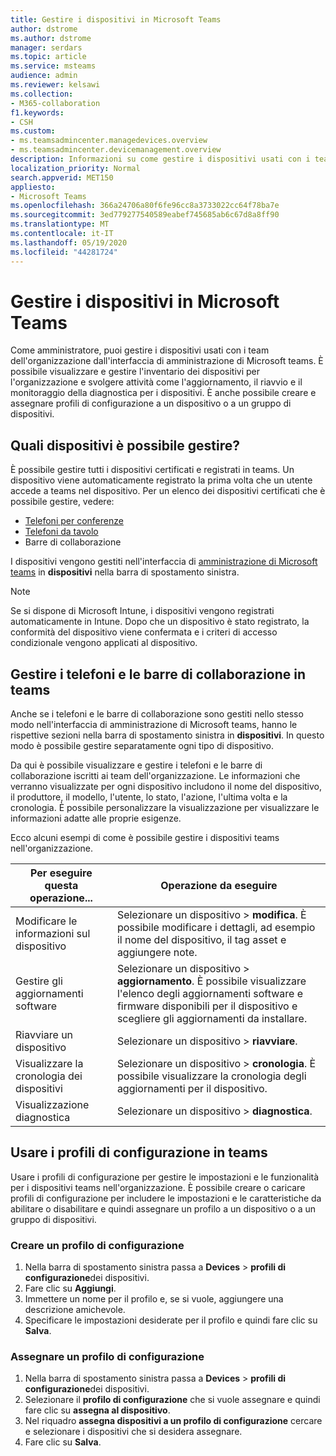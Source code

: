 ```yaml
---
title: Gestire i dispositivi in Microsoft Teams
author: dstrome
ms.author: dstrome
manager: serdars
ms.topic: article
ms.service: msteams
audience: admin
ms.reviewer: kelsawi
ms.collection:
- M365-collaboration
f1.keywords:
- CSH
ms.custom:
- ms.teamsadmincenter.managedevices.overview
- ms.teamsadmincenter.devicemanagement.overview
description: Informazioni su come gestire i dispositivi usati con i team dell'organizzazione.
localization_priority: Normal
search.appverid: MET150
appliesto:
- Microsoft Teams
ms.openlocfilehash: 366a24706a80f6fe96cc8a3733022cc64f78ba7e
ms.sourcegitcommit: 3ed779277540589eabef745685ab6c67d8a8ff90
ms.translationtype: MT
ms.contentlocale: it-IT
ms.lasthandoff: 05/19/2020
ms.locfileid: "44281724"
---
```

# <a name="manage-your-devices-in-microsoft-teams"></a>Gestire i dispositivi in Microsoft Teams

Come amministratore, puoi gestire i dispositivi usati con i team dell'organizzazione dall'interfaccia di amministrazione di Microsoft teams. È possibile visualizzare e gestire l'inventario dei dispositivi per l'organizzazione e svolgere attività come l'aggiornamento, il riavvio e il monitoraggio della diagnostica per i dispositivi. È anche possibile creare e assegnare profili di configurazione a un dispositivo o a un gruppo di dispositivi. 

## <a name="what-devices-can-you-manage"></a>Quali dispositivi è possibile gestire?
È possibile gestire tutti i dispositivi certificati e registrati in teams. Un dispositivo viene automaticamente registrato la prima volta che un utente accede a teams nel dispositivo. Per un elenco dei dispositivi certificati che è possibile gestire, vedere:

- [Telefoni per conferenze](https://products.office.com/microsoft-teams/across-devices/devices/category?devicetype=16)
- [Telefoni da tavolo](https://products.office.com/microsoft-teams/across-devices/devices/category?devicetype=34)
- Barre di collaborazione

I dispositivi vengono gestiti nell'interfaccia di [amministrazione di Microsoft teams](https://admin.teams.microsoft.com) in **dispositivi** nella barra di spostamento sinistra.

> [!NOTE]
> Se si dispone di Microsoft Intune, i dispositivi vengono registrati automaticamente in Intune. Dopo che un dispositivo è stato registrato, la conformità del dispositivo viene confermata e i criteri di accesso condizionale vengono applicati al dispositivo.

## <a name="manage-phones-and-collaboration-bars-in-teams"></a>Gestire i telefoni e le barre di collaborazione in teams

Anche se i telefoni e le barre di collaborazione sono gestiti nello stesso modo nell'interfaccia di amministrazione di Microsoft teams, hanno le rispettive sezioni nella barra di spostamento sinistra in **dispositivi**. In questo modo è possibile gestire separatamente ogni tipo di dispositivo.

Da qui è possibile visualizzare e gestire i telefoni e le barre di collaborazione iscritti ai team dell'organizzazione. Le informazioni che verranno visualizzate per ogni dispositivo includono il nome del dispositivo, il produttore, il modello, l'utente, lo stato, l'azione, l'ultima volta e la cronologia. È possibile personalizzare la visualizzazione per visualizzare le informazioni adatte alle proprie esigenze.

Ecco alcuni esempi di come è possibile gestire i dispositivi teams nell'organizzazione.  
    
|Per eseguire questa operazione...  |Operazione da eseguire |
|---------|---------|
|Modificare le informazioni sul dispositivo   | Selezionare un dispositivo > **modifica**. È possibile modificare i dettagli, ad esempio il nome del dispositivo, il tag asset e aggiungere note.     |
|Gestire gli aggiornamenti software   |Selezionare un dispositivo > **aggiornamento**. È possibile visualizzare l'elenco degli aggiornamenti software e firmware disponibili per il dispositivo e scegliere gli aggiornamenti da installare.    |
|Riavviare un dispositivo   |Selezionare un dispositivo > **riavviare**.          |
|Visualizzare la cronologia dei dispositivi  | Selezionare un dispositivo > **cronologia**. È possibile visualizzare la cronologia degli aggiornamenti per il dispositivo.     |
|Visualizzazione diagnostica  | Selezionare un dispositivo > **diagnostica**.        |

## <a name="use-configuration-profiles-in-teams"></a>Usare i profili di configurazione in teams

Usare i profili di configurazione per gestire le impostazioni e le funzionalità per i dispositivi teams nell'organizzazione. È possibile creare o caricare profili di configurazione per includere le impostazioni e le caratteristiche da abilitare o disabilitare e quindi assegnare un profilo a un dispositivo o a un gruppo di dispositivi. 

### <a name="create-a-configuration-profile"></a>Creare un profilo di configurazione

1. Nella barra di spostamento sinistra passa a **Devices**  >  **profili di configurazione**dei dispositivi.
2. Fare clic su **Aggiungi**.
3. Immettere un nome per il profilo e, se si vuole, aggiungere una descrizione amichevole.
4. Specificare le impostazioni desiderate per il profilo e quindi fare clic su **Salva**.

### <a name="assign-a-configuration-profile"></a>Assegnare un profilo di configurazione

1. Nella barra di spostamento sinistra passa a **Devices**  >  **profili di configurazione**dei dispositivi.
2. Selezionare il **profilo di configurazione** che si vuole assegnare e quindi fare clic su **assegna al dispositivo**.  
3. Nel riquadro **assegna dispositivi a un profilo di configurazione** cercare e selezionare i dispositivi che si desidera assegnare.
4. Fare clic su **Salva**.
